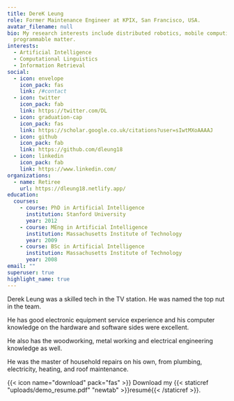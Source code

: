 ```yaml
---
title: DereK Leung
role: Former Maintenance Engineer at KPIX, San Francisco, USA.
avatar_filename: null
bio: My research interests include distributed robotics, mobile computing and
  programmable matter.
interests:
  - Artificial Intelligence
  - Computational Linguistics
  - Information Retrieval
social:
  - icon: envelope
    icon_pack: fas
    link: /#contact
  - icon: twitter
    icon_pack: fab
    link: https://twitter.com/DL
  - icon: graduation-cap
    icon_pack: fas
    link: https://scholar.google.co.uk/citations?user=sIwtMXoAAAAJ
  - icon: github
    icon_pack: fab
    link: https://github.com/dleung18
  - icon: linkedin
    icon_pack: fab
    link: https://www.linkedin.com/
organizations:
  - name: Retiree
    url: https://dleung18.netlify.app/
education:
  courses:
    - course: PhD in Artificial Intelligence
      institution: Stanford University
      year: 2012
    - course: MEng in Artificial Intelligence
      institution: Massachusetts Institute of Technology
      year: 2009
    - course: BSc in Artificial Intelligence
      institution: Massachusetts Institute of Technology
      year: 2008
email: ""
superuser: true
highlight_name: true
---
```

Derek Leung was a skilled tech in the TV station. He was named the top nut in the team.

He has good electronic equipment service experience and his computer knowledge on the hardware and software sides were excellent.

He also has the woodworking, metal working and electrical engineering knowledge as well.

He was the master of household repairs on his own, from plumbing, electricity, heating, and roof maintenance. 

{{< icon name="download" pack="fas" >}} Download my {{< staticref "uploads/demo_resume.pdf" "newtab" >}}resumé{{< /staticref >}}.